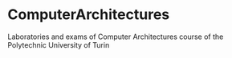 # ComputerArchitectures
Laboratories and exams of Computer Architectures course of the Polytechnic University of Turin
